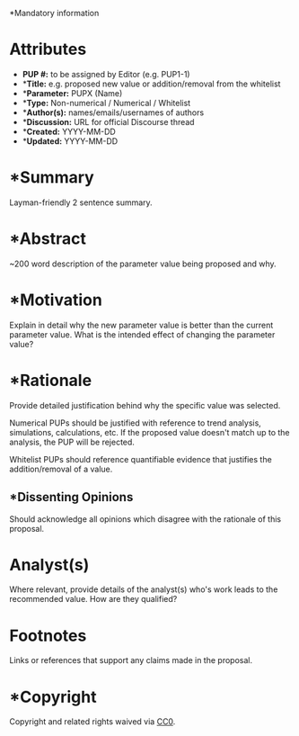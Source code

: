 *Mandatory information

# Attributes
- **PUP #:** to be assigned by Editor (e.g. PUP1-1)
- ***Title:** e.g. proposed new value or addition/removal from the whitelist
- ***Parameter:** PUPX (Name)
- ***Type:** Non-numerical / Numerical / Whitelist
- ***Author(s):** names/emails/usernames of authors
- ***Discussion:** URL for official Discourse thread
- ***Created:** YYYY-MM-DD
- ***Updated:** YYYY-MM-DD

# *Summary

Layman-friendly 2 sentence summary.

# *Abstract

~200 word description of the parameter value being proposed and why.

# *Motivation

Explain in detail why the new parameter value is better than the current parameter value. What is the intended effect of changing the parameter value?

# *Rationale

Provide detailed justification behind why the specific value was selected.

Numerical PUPs should be justified with reference to trend analysis, simulations, calculations, etc. If the proposed value doesn't match up to the analysis, the PUP will be rejected.

Whitelist PUPs should reference quantifiable evidence that justifies the addition/removal of a value.

## *Dissenting Opinions

Should acknowledge all opinions which disagree with the rationale of this proposal.

# Analyst(s)

Where relevant, provide details of the analyst(s) who's work leads to the recommended value. How are they qualified?

# Footnotes

Links or references that support any claims made in the proposal.

# *Copyright

Copyright and related rights waived via [CC0](https://creativecommons.org/publicdomain/zero/1.0/).
